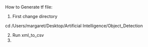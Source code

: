 How to Generate tf file:

1. First change directory 

cd /Users/margaret/Desktop/Artificial Intelligence/Object_Detection

2. Run xml_to_csv
3. 
